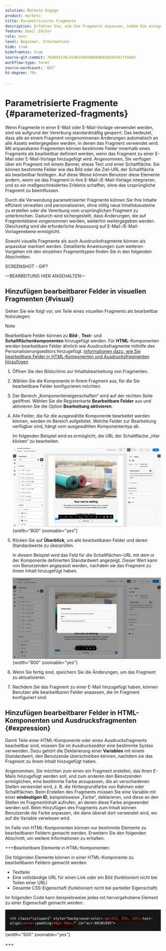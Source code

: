 ```yaml
---
solution: Marketo Engage
product: marketo
title: Parametrisierte Fragmente
description: Erfahren Sie, wie Sie Fragmente anpassen, indem Sie einige der zugehörigen Felder als bearbeitbar festlegen.
feature: Email Editor
role: User
level: Beginner, Intermediate
hide: true
hidefromtoc: true
source-git-commit: 76d854176c3c462596596689b43d3567517fee63
workflow-type: tm+mt
source-wordcount: '637'
ht-degree: 70%

---
```


# Parametrisierte Fragmente {#parameterized-fragments}

Wenn Fragmente in einer E-Mail oder E-Mail-Vorlage verwendet werden, sind sie aufgrund der Vererbung standardmäßig gesperrt. Das bedeutet, dass alle an einem Fragment vorgenommenen Änderungen automatisch an alle Assets weitergegeben werden, in denen das Fragment verwendet wird. Mit anpassbaren Fragmenten können bestimmte Felder innerhalb eines Fragments als bearbeitbar definiert werden, wenn das Fragment zu einer E-Mail oder E-Mail-Vorlage hinzugefügt wird. Angenommen, Sie verfügen über ein Fragment mit einem Banner, etwas Text und einer Schaltfläche. Sie können bestimmte Felder wie das Bild oder die Ziel-URL der Schaltfläche als bearbeitbar festlegen. Auf diese Weise können Benutzer diese Elemente ändern, wenn sie das Fragment in ihre E-Mail-/E-Mail-Vorlage integrieren, und so ein maßgeschneidertes Erlebnis schaffen, ohne das ursprüngliche Fragment zu beeinflussen.

Durch die Verwendung parametrisierter Fragmente können Sie Ihre Inhalte effizient verwalten und personalisieren, ohne völlig neue Inhaltsbausteine zu erstellen oder die Vererbung vom ursprünglichen Fragment zu unterbrechen. Dadurch wird sichergestellt, dass Änderungen, die auf Fragmentebene vorgenommen werden, weiterhin weitergegeben werden. Gleichzeitig wird die erforderliche Anpassung auf E-Mail-/E-Mail-Vorlagenebene ermöglicht.

Sowohl visuelle Fragmente als auch Ausdrucksfragmente können als anpassbar markiert werden. Detaillierte Anweisungen zum weiteren Vorgehen mit den einzelnen Fragmenttypen finden Sie in den folgenden Abschnitten.

SCREENSHOT - GIF?

—BEARBEITUNG HIER ANGEHALTEN—

## Hinzufügen bearbeitbarer Felder in visuellen Fragmenten {#visual}

Gehen Sie wie folgt vor, um Teile eines visuellen Fragments als bearbeitbar festzulegen:

>[!NOTE]
>
>Bearbeitbare Felder können zu **Bild**-, **Text**- und **Schaltflächenkomponenten** hinzugefügt werden. Für **HTML**-Komponenten werden bearbeitbare Felder ähnlich wie Ausdrucksfragmente mithilfe des Personalisierungseditors hinzugefügt. [Informationen dazu, wie Sie bearbeitbare Felder in HTML-Komponenten und Ausdrucksfragmenten hinzufügen](#expression)

1. Öffnen Sie den Bildschirm zur Inhaltsbearbeitung von Fragmenten.

1. Wählen Sie die Komponente in Ihrem Fragment aus, für die Sie bearbeitbare Felder konfigurieren möchten.

1. Der Bereich „Komponenteneigenschaften“ wird auf der rechten Seite geöffnet. Wählen Sie die Registerkarte **Bearbeitbare Felder** aus und aktivieren Sie die Option **Bearbeitung aktivieren**.

1. Alle Felder, die für die ausgewählte Komponente bearbeitet werden können, werden im Bereich aufgelistet. Welche Felder zur Bearbeitung verfügbar sind, hängt vom ausgewählten Komponententyp ab.

   Im folgenden Beispiel wird es ermöglicht, die URL der Schaltfläche „Hier klicken“ zu bearbeiten.

   ![](assets/fragment-param-enable.png){width="800" zoomable="yes"}

1. Klicken Sie auf **Überblick**, um alle bearbeitbaren Felder und deren Standardwerte zu überprüfen.

   In diesem Beispiel wird das Feld für die Schaltflächen-URL mit dem in der Komponente definierten Standardwert angezeigt. Dieser Wert kann von Benutzenden angepasst werden, nachdem sie das Fragment zu ihrem Inhalt hinzugefügt haben.

   ![](assets/fragment-param-preview.png){width="800" zoomable="yes"}

1. Wenn Sie fertig sind, speichern Sie die Änderungen, um das Fragment zu aktualisieren.

1. Nachdem Sie das Fragment zu einer E-Mail hinzugefügt haben, können Benutzer alle bearbeitbaren Felder anpassen, die im Fragment konfiguriert sind.

## Hinzufügen bearbeitbarer Felder in HTML-Komponenten und Ausdrucksfragmenten {#expression}

Damit Teile einer HTML-Komponente oder eines Ausdrucksfragments bearbeitbar sind, müssen Sie im Ausdruckseditor eine bestimmte Syntax verwenden. Dazu gehört die Deklarierung einer **Variablen** mit einem Standardwert, den Benutzende überschreiben können, nachdem sie das Fragment zu ihrem Inhalt hinzugefügt haben.

Angenommen, Sie möchten zum einen ein Fragment erstellen, das Ihren E-Mails hinzugefügt werden soll, und zum anderen den Benutzenden ermöglichen, eine bestimmte Farbe anzupassen, die an verschiedenen Stellen verwendet wird, z. B. die Hintergrundfarbe von Rahmen oder Schaltflächen. Beim Erstellen des Fragments müssen Sie eine Variable mit einer **eindeutigen ID**, beispielsweise „Farbe“, deklarieren, und diese an den Stellen im Fragmentinhalt aufrufen, an denen diese Farbe angewendet werden soll. Beim Hinzufügen des Fragments zum Inhalt können Benutzende die Farbe anpassen, die dann überall dort verwendet wird, wo auf die Variable verwiesen wird.

Im Falle von HTML-Komponenten können nur bestimmte Elemente zu bearbeitbaren Feldern gemacht werden. Erweitern Sie den folgenden Abschnitt, um weitere Informationen zu erhalten:

+++Bearbeitbare Elemente in HTML-Komponenten:

Die folgenden Elemente können in einer HTML-Komponente zu bearbeitbaren Feldern gemacht werden:

* Textteile
* Eine vollständige URL für einen Link oder ein Bild (funktioniert nicht bei Teilen einer URL)
* Gesamte CSS-Eigenschaft (funktioniert nicht bei partieller Eigenschaft)

Im folgenden Code kann beispielsweise jedes rot hervorgehobene Element zu einer Eigenschaft gemacht werden:

![](assets/fragment-html.png){width="500" zoomable="yes"}

+++
